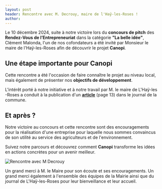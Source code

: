 ```yaml
---
layout: post
header: Rencontre avec M. Decrouy, maire de l'Haÿ-les-Roses !
author:
---
```


Le 10 décembre 2024, suite à notre victoire lors du **concours de pitch** des **Rendez-Vous de l’Entrepreneuriat** dans la catégorie **"La belle idée"**, Clément Malonda, l'un de nos cofondateurs a été invité par Monsieur le maire de l'Haÿ-les-Roses afin de découvrir le projet **Canopi**.  

## Une étape importante pour Canopi

Cette rencontre a été l'occasion de faire connaître le projet au niveau local, mais également de présenter nos **objectifs de développement**.

L'intérêt porté à notre initiative et à notre travail par M. le maire de L'Haÿ-les -Roses a conduit à la publication d'un [**article**](https://www.calameo.com/books/00024409267e1a503c98e) (page 13) dans le journal de la commune.


## Et après ?

Notre victoire au concours et cette rencontre sont des encouragements pour la réalisation d'une entreprise pour laquelle nous sommes convaincus de son utilité au service des agriculteurs et de l'environnement.

Suivez notre parcours et découvrez comment **Canopi** transforme les idées en actions concrètes pour un avenir meilleur.

![Rencontre avec M Decrouy](/assets/images/posts/rencontre_maire_lhay_1.jpg)

Un grand merci à M. le Maire pour son écoute et ses encouragements. Un grand merci également à l'ensemble des équipes de la Mairie ainsi que du journal de L'Haÿ-les-Roses pour leur bienveillance et leur accueil.